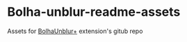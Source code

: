 # Bolha-unblur-readme-assets
Assets for [BolhaUnblur+](https://github.com/RokKuzner/Bolha-unblur--extension) extension's gitub repo
